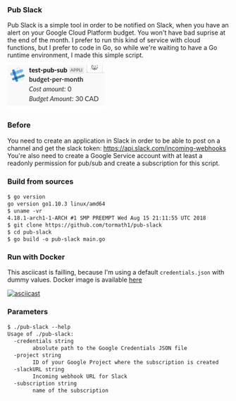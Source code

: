 ### Pub Slack

Pub Slack is a simple tool in order to be notified on Slack, when you have an alert on your Google Cloud Platform budget. You won't have bad suprise at the end of the month. 
I prefer to run this kind of service with cloud functions, but I prefer to code in Go, so while we're waiting to have a Go runtime environment, I made this simple script.

![slack screenshot](https://raw.githubusercontent.com/tormath1/pub-slack/master/img/image1.png)

### Before

You need to create an application in Slack in order to be able to post on a channel and get the slack token: https://api.slack.com/incoming-webhooks
You're also need to create a Google Service account with at least a readonly permission for pub/sub and create a subscription for this script.

### Build from sources

```shell
$ go version
go version go1.10.3 linux/amd64
$ uname -vr
4.18.1-arch1-1-ARCH #1 SMP PREEMPT Wed Aug 15 21:11:55 UTC 2018
$ git clone https://github.com/tormath1/pub-slack
$ cd pub-slack
$ go build -o pub-slack main.go 
```

### Run with Docker

This asciicast is failling, because I'm using a default `credentials.json` with dummy values. Docker image is available [here](https://hub.docker.com/r/tormath1/pub-slack/)

[![asciicast](https://asciinema.org/a/xTBGkLaQkFOYDkRgANd3kc9jl.png)](https://asciinema.org/a/xTBGkLaQkFOYDkRgANd3kc9jl)


### Parameters

```shell
$ ./pub-slack --help
Usage of ./pub-slack:
  -credentials string
    	absolute path to the Google Credentials JSON file
  -project string
    	ID of your Google Project where the subscription is created
  -slackURL string
    	Incoming webhook URL for Slack
  -subscription string
    	name of the subscription
```